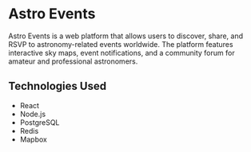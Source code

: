 # Astro Events

Astro Events is a web platform that allows users to discover, share, and RSVP to astronomy-related events worldwide. The platform features interactive sky maps, event notifications, and a community forum for amateur and professional astronomers.

## Technologies Used
- React
- Node.js
- PostgreSQL
- Redis
- Mapbox 